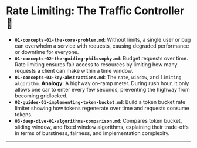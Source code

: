 # Rate Limiting: The Traffic Controller 🚦


* **`01-concepts-01-the-core-problem.md`**: Without limits, a single user or bug can overwhelm a service with requests, causing degraded performance or downtime for everyone.
* **`01-concepts-02-the-guiding-philosophy.md`**: Budget requests over time. Rate limiting ensures fair access to resources by limiting how many requests a client can make within a time window.
* **`01-concepts-03-key-abstractions.md`**: The `rate`, `window`, and `limiting algorithm`. **Analogy**: A highway on-ramp meter. During rush hour, it only allows one car to enter every few seconds, preventing the highway from becoming gridlocked.
* **`02-guides-01-implementing-token-bucket.md`**: Build a token bucket rate limiter showing how tokens regenerate over time and requests consume tokens.
* **`03-deep-dive-01-algorithms-comparison.md`**: Compares token bucket, sliding window, and fixed window algorithms, explaining their trade-offs in terms of burstiness, fairness, and implementation complexity.

---
